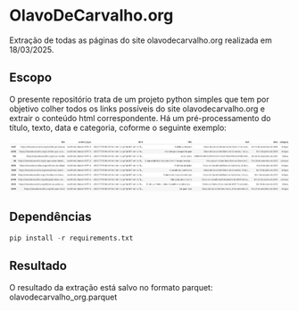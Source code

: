 # OlavoDeCarvalho.org

Extração de todas as páginas do site olavodecarvalho.org realizada em 18/03/2025.

## Escopo

O presente repositório trata de um projeto python simples que tem por objetivo colher todos os links possíveis do site olavodecarvalho.org e extrair o conteúdo html correspondente. Há um pré-processamento do título, texto, data e categoria, coforme o seguinte exemplo:

![Alt text](dataframe.png)

## Dependências

```Python
pip install -r requirements.txt
```

## Resultado

O resultado da extração está salvo no formato parquet: olavodecarvalho_org.parquet